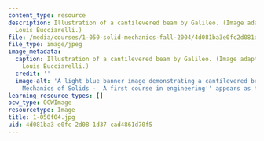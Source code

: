 ```yaml
---
content_type: resource
description: Illustration of a cantilevered beam by Galileo. (Image adapted by Professor
  Louis Bucciarelli.)
file: /media/courses/1-050-solid-mechanics-fall-2004/4d081ba3e0fc2d081d37cad4861d70f5_1-050f04.jpg
file_type: image/jpeg
image_metadata:
  caption: Illustration of a cantilevered beam by Galileo. (Image adapted by Professor
    Louis Bucciarelli.)
  credit: ''
  image-alt: 'A light blue banner image demonstrating a cantilevered beam.  ''Engineering
    Mechanics of Solids -  A first course in engineering'' appears as text. '
learning_resource_types: []
ocw_type: OCWImage
resourcetype: Image
title: 1-050f04.jpg
uid: 4d081ba3-e0fc-2d08-1d37-cad4861d70f5
---
```

